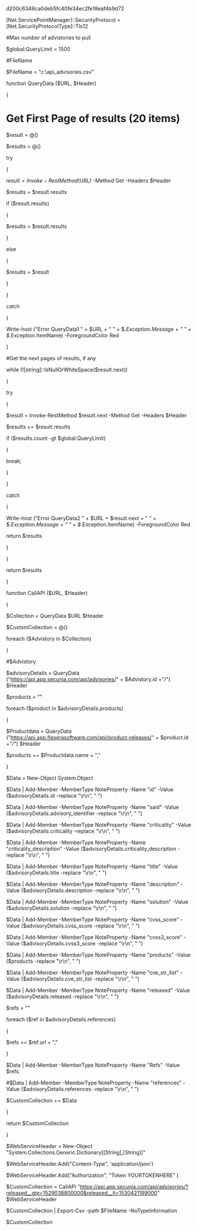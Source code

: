 d200c6346ca0deb5fc40fe34ec2fe18eaf4b9d72

[Net.ServicePointManager]::SecurityProtocol = [Net.SecurityProtocolType]::Tls12

#Max number of advistories to pull

$global:QueryLimit = 1500

#FileName

$FileName = "c:\api_advisories.csv"

function QueryData ($URL, $Header)

{

# Get First Page of results (20 items)

$result = @()

$results = @()

try

{

$result = Invoke-RestMethod ($URL) -Method Get -Headers $Header

$results = $result.results

if ($result.results)

{

$results = $result.results

}

else

{

$results = $result

}

}

catch

{

Write-host ("Error QueryData1 " + $URL + " " + $_.Exception.Message + " " + $_.Exception.ItemName) -ForegroundColor Red

}

#Get the next pages of results, if any

while (![string]::IsNullOrWhiteSpace($result.next))

{

try

{

$result = Invoke-RestMethod $result.next -Method Get -Headers $Header

$results += $result.results

if ($results.count -gt $global:QueryLimit)

{

break;

}

}

catch

{ 

Write-host ("Error QueryData2 " + $URL + $result.next + " " + $_.Exception.Message + " " + $_.Exception.ItemName) -ForegroundColor Red

return $results

}

}

return $results

}

function CallAPI ($URL, $Header)

{

$Collection = QueryData $URL $Header

$CustomCollection = @()

foreach ($Advistory in $Collection)

{

#$Advistory

$advisoryDetails = QueryData ("https://api.app.secunia.com/api/advisories/" + $Advistory.id +"/") $Header

$products = ""

foreach ($product in $advisoryDetails.products)

{

$Productdata = QueryData ("https://api.app.flexerasoftware.com/api/product-releases/" + $product.id +"/") $Header

$products += $Productdata.name + ","

}

$Data = New-Object System.Object

$Data | Add-Member -MemberType NoteProperty -Name "id" -Value ($advisoryDetails.id -replace "\r\n", " ")

$Data | Add-Member -MemberType NoteProperty -Name "said" -Value ($advisoryDetails.advisory_identifier -replace "\r\n", " ")

$Data | Add-Member -MemberType NoteProperty -Name "criticality" -Value ($advisoryDetails.criticality -replace "\r\n", " ")

$Data | Add-Member -MemberType NoteProperty -Name "criticality_description" -Value ($advisoryDetails.criticality_description -replace "\r\n", " ")

$Data | Add-Member -MemberType NoteProperty -Name "title" -Value ($advisoryDetails.title -replace "\r\n", " ")

$Data | Add-Member -MemberType NoteProperty -Name "description" -Value ($advisoryDetails.description -replace "\r\n", " ")

$Data | Add-Member -MemberType NoteProperty -Name "solution" -Value ($advisoryDetails.solution -replace "\r\n", " ")

$Data | Add-Member -MemberType NoteProperty -Name "cvss_score" -Value ($advisoryDetails.cvss_score -replace "\r\n", " ")

$Data | Add-Member -MemberType NoteProperty -Name "cvss3_score" -Value ($advisoryDetails.cvss3_score -replace "\r\n", " ")

$Data | Add-Member -MemberType NoteProperty -Name "products" -Value ($products -replace "\r\n", " ")

$Data | Add-Member -MemberType NoteProperty -Name "cve_str_list" -Value ($advisoryDetails.cve_str_list -replace "\r\n", " ")

$Data | Add-Member -MemberType NoteProperty -Name "released" -Value ($advisoryDetails.released -replace "\r\n", " ")

$refs = ""

foreach ($ref in $advisoryDetails.references)

{

$refs += $ref.url + ","

}

$Data | Add-Member -MemberType NoteProperty -Name "Refs" -Value $refs

#$Data | Add-Member -MemberType NoteProperty -Name "references" -Value ($advisoryDetails.references -replace "\r\n", " ")

$CustomCollection += $Data

}

return $CustomCollection

}

$WebServiceHeader = New-Object "System.Collections.Generic.Dictionary[[String],[String]]"

$WebServiceHeader.Add("Content-Type", 'application/json')

$WebServiceHeader.Add("Authorization", "Token YOURTOKENHERE" )

$CustomCollection = CallAPI "https://api.app.secunia.com/api/advisories/?released__gte=1529038800000&released__lt=1530421199000" $WebServiceHeader

$CustomCollection | Export-Csv -path $FileName -NoTypeInformation

$CustomCollection
